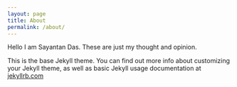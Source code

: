 ```yaml
---
layout: page
title: About
permalink: /about/
---
```


Hello I am Sayantan Das. These are just my thought and opinion. 

This is the base Jekyll theme. You can find out more info about customizing your Jekyll theme, as well as basic Jekyll usage documentation at [jekyllrb.com](https://jekyllrb.com/)

